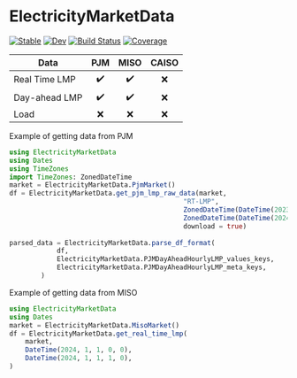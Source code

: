 # ElectricityMarketData

[![Stable](https://img.shields.io/badge/docs-stable-blue.svg)](https://LAMPSPUC.github.io/ElectricityMarketData.jl/stable/)
[![Dev](https://img.shields.io/badge/docs-dev-blue.svg)](https://LAMPSPUC.github.io/ElectricityMarketData.jl/dev/)
[![Build Status](https://github.com/LAMPSPUC/ElectricityMarketData.jl/actions/workflows/CI.yml/badge.svg?branch=main)](https://github.com/LAMPSPUC/ElectricityMarketData.jl/actions/workflows/CI.yml?query=branch%3Amain)
[![Coverage](https://codecov.io/gh/LAMPSPUC/ElectricityMarketData.jl/branch/main/graph/badge.svg)](https://codecov.io/gh/LAMPSPUC/ElectricityMarketData.jl)

|     Data      |  PJM  | MISO  | CAISO |
| ------------- | :---: | :---: | :---: |
| Real Time LMP |  ✔️  |  ✔️   |   ❌   |
| Day-ahead LMP |  ✔️  |  ✔️   |   ❌   |
| Load          |  ❌  |   ❌   |   ❌   |

Example of getting data from PJM

```julia 
using ElectricityMarketData
using Dates
using TimeZones
import TimeZones: ZonedDateTime
market = ElectricityMarketData.PjmMarket()
df = ElectricityMarketData.get_pjm_lmp_raw_data(market,
                                            "RT-LMP",
                                            ZonedDateTime(DateTime(2023, 12, 1, 0, 0), tz"UTC-4"),
                                            ZonedDateTime(DateTime(2024, 1, 3, 1, 0), tz"UTC-4");
                                            download = true)
                                            
parsed_data = ElectricityMarketData.parse_df_format(
            df,
            ElectricityMarketData.PJMDayAheadHourlyLMP_values_keys,
            ElectricityMarketData.PJMDayAheadHourlyLMP_meta_keys,
        )
```

Example of getting data from MISO

```julia 
using ElectricityMarketData
using Dates
market = ElectricityMarketData.MisoMarket()
df = ElectricityMarketData.get_real_time_lmp(
    market,
    DateTime(2024, 1, 1, 0, 0),
    DateTime(2024, 1, 1, 1, 0),
)
```